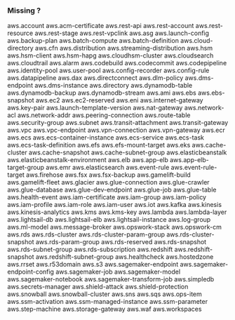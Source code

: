 ### Missing ?
aws.account
aws.acm-certificate
aws.rest-api
    aws.rest-account
    aws.rest-resource
    aws.rest-stage
    aws.rest-vpclink
aws.asg
    aws.launch-config
aws.backup-plan
aws.batch-compute
    aws.batch-definition
aws.cloud-directory
aws.cfn
aws.distribution
    aws.streaming-distribution
aws.hsm
    aws.hsm-client
    aws.hsm-hapg
aws.cloudhsm-cluster
aws.cloudsearch
aws.cloudtrail
aws.alarm
aws.codebuild
aws.codecommit
aws.codepipeline
aws.identity-pool
    aws.user-pool
aws.config-recorder
    aws.config-rule
aws.datapipeline
aws.dax
aws.directconnect
aws.dlm-policy
aws.dms-endpoint
    aws.dms-instance
aws.directory
aws.dynamodb-table
    aws.dynamodb-backup
    aws.dynamodb-stream
aws.ami
aws.ebs
    aws.ebs-snapshot
aws.ec2
    aws.ec2-reserved
aws.eni
aws.internet-gateway
aws.key-pair
aws.launch-template-version
aws.nat-gateway
aws.network-acl
aws.network-addr
aws.peering-connection
aws.route-table
aws.security-group
aws.subnet
aws.transit-attachment
aws.transit-gateway
aws.vpc
aws.vpc-endpoint
aws.vpn-connection
aws.vpn-gateway
aws.ecr
aws.ecs
    aws.ecs-container-instance
    aws.ecs-service
    aws.ecs-task
    aws.ecs-task-definition
aws.efs
    aws.efs-mount-target
aws.eks
aws.cache-cluster
    aws.cache-snapshot
    aws.cache-subnet-group
aws.elasticbeanstalk
    aws.elasticbeanstalk-environment
aws.elb
    aws.app-elb
    aws.app-elb-target-group
aws.emr
aws.elasticsearch
aws.event-rule
    aws.event-rule-target
aws.firehose
aws.fsx
    aws.fsx-backup
aws.gamelift-build
    aws.gamelift-fleet
aws.glacier
    aws.glue-connection
    aws.glue-crawler
    aws.glue-database
    aws.glue-dev-endpoint
    aws.glue-job
    aws.glue-table
aws.health-event
aws.iam-certificate
aws.iam-group
aws.iam-policy
aws.iam-profile
aws.iam-role
aws.iam-user
aws.iot
aws.kafka
aws.kinesis
    aws.kinesis-analytics
aws.kms
    aws.kms-key
aws.lambda
    aws.lambda-layer
aws.lightsail-db
    aws.lightsail-elb
    aws.lightsail-instance
aws.log-group
aws.ml-model
aws.message-broker
aws.opswork-stack
aws.opswork-cm
aws.rds
    aws.rds-cluster
    aws.rds-cluster-param-group
    aws.rds-cluster-snapshot
    aws.rds-param-group
    aws.rds-reserved
    aws.rds-snapshot
    aws.rds-subnet-group
    aws.rds-subscription
aws.redshift
    aws.redshift-snapshot
    aws.redshift-subnet-group
aws.healthcheck
    aws.hostedzone
    aws.rrset
aws.r53domain
aws.s3
aws.sagemaker-endpoint
    aws.sagemaker-endpoint-config
    aws.sagemaker-job
    aws.sagemaker-model
    aws.sagemaker-notebook
    aws.sagemaker-transform-job
aws.simpledb
aws.secrets-manager
aws.shield-attack
    aws.shield-protection
aws.snowball
    aws.snowball-cluster
aws.sns
aws.sqs
aws.ops-item
    aws.ssm-activation
    aws.ssm-managed-instance
    aws.ssm-parameter
aws.step-machine
aws.storage-gateway
aws.waf
aws.workspaces